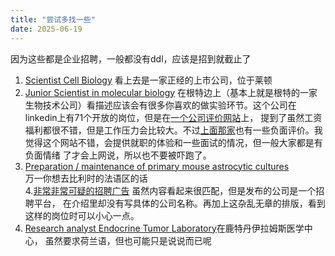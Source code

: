 ```yaml
---
title: "尝试多找一些"
date: 2025-06-19
---
```

因为这些都是企业招聘，一般都没有ddl，应该是招到就截止了   
1. [Scientist Cell Biology](https://www.linkedin.com/jobs/view/4251774423/?alternateChannel=search&refId=hvH9yBvLFi2QDH7%2Bdrp45A%3D%3D&trackingId=jD7eeNEqZqEO4OF4fqvF4g%3D%3D&trk=d_flagship3_search_srp_jobs)
看上去是一家正经的上市公司，位于莱顿   
2. [Junior Scientist in molecular biology](https://www.linkedin.com/jobs/view/4250398272/?alternateChannel=search&refId=a4JnO3ldNQ%2FZf4tpxLCNiQ%3D%3D&trackingId=jlHxcvlSPP42Y6Osho4%2B%2Fw%3D%3D)
在根特边上（基本上就是根特的一家生物技术公司）看描述应该会有很多你喜欢的做实验环节。这个公司在linkedin上有71个开放的岗位，但是在[一个公司评价网站](https://nl.glassdoor.be/Reviews/argenx-Ghent-Reviews-EI_IE2421275.0,6_IL.7,12_IM1245.htm?countryRedirect=true)上，
提到了虽然工资福利都很不错，但是工作压力会比较大。不过[上面那家](https://nl.glassdoor.be/Overzicht/Werken-bij-ProQR-Therapeutics-EI_IE2884091.11,29.htm)也有一些负面评价。我觉得这个网站不错，会提供就职的体验和一些面试的情况，但一般大家都是有负面情绪
了才会上网说，所以也不要被吓跑了。  
3. [Preparation / maintenance of primary mouse astrocytic cultures](https://www.linkedin.com/jobs/view/4252988762/?alternateChannel=search&refId=v%2BGr2Rw1wS8UQKDTIXuvXw%3D%3D&trackingId=zmohXimOcCVK5rKv5jYd8A%3D%3D)  
万一你想去比利时的法语区的话  
4.[非常非常可疑的招聘广告](https://www.linkedin.com/jobs/view/4252753391/?alternateChannel=search&refId=xMn2ICgHugP9LZ3iFfZ3%2Fw%3D%3D&trackingId=a5E69NTj6x%2FjdmEnyteK3Q%3D%3D) 虽然内容看起来很匹配，但是发布的公司是一个招聘平台，
在介绍里却没有写具体的公司名称。再加上这杂乱无章的排版，看到这样的岗位时可以小心一点。  
5. [Research analyst Endocrine Tumor Laboratory](https://www.linkedin.com/jobs/view/4251685080/?alternateChannel=search&refId=g9bLFu5fqIJNxWDCIuGNvg%3D%3D&trackingId=rUZihr6NjLQubAPM%2FTI5JQ%3D%3D)在鹿特丹伊拉姆斯医学中心，
虽然要求荷兰语，但也可能只是说说而已呢  

